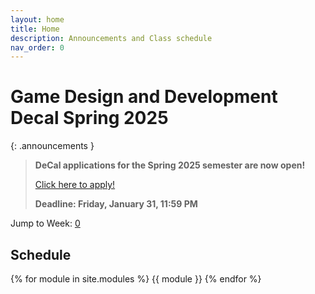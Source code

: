 ```yaml
---
layout: home
title: Home
description: Announcements and Class schedule
nav_order: 0
---
```


# Game Design and Development Decal Spring 2025

{: .announcements }
> **DeCal applications for the Spring 2025 semester are now open!**
>
> [Click here to apply!](https://docs.google.com/forms/d/e/1FAIpQLScwAKJp0br4S0SpYepsGBtL3C40yk5fA2kDWeTxkjPKMXVEbg/viewform?usp=sf_link)
> 
> **Deadline: Friday, January 31, 11:59 PM**
>

Jump to Week: [0](#week-0)

<!-- \| [2](#week-2) \| [3](#week-3) \| [4](#week-4) \| [5](#week-5) \| [6](#week-6) \| [7](#week-7) \| [8](#week-8) \| [9](#week-9) \| [10](#week-10) \| [11](#week-11) \| [12](#week-12) \| [13](#week-13) \| [14](#week-14) -->
## Schedule

{% for module in site.modules %}
{{ module }}
{% endfor %}

[Lab 0: Setup Unity]: ./pages/labs/lab0/lab0
[Lab 1]: ./pages/labs/lab1/lab1
[Lab 2]: ./pages/labs/lab2/lab2
[Lab 3]: ./pages/labs/lab3/lab3
[Lab 4]: ./pages/labs/lab4/lab4
[Lab 5]: ./pages/labs/lab5/lab5
[Lab 6]: ./pages/labs/lab6/lab6
[Lab 7]: ./pages/labs/lab7/lab7
[Lab 8]: ./pages/labs/lab8/lab8
[Lab 9]: ./pages/labs/lab9/lab9
[Lab 10]: ./pages/labs/lab10/lab10
[Lab 11]: ./pages/labs/lab11/lab11
[Lab 12]: ./pages/labs/lab12/lab12
[Lab 13]: ./pages/labs/lab13/lab13
[Lab 14]: ./pages/labs/lab14/lab14
[Lab 15]: ./pages/labs/lab15/lab15
[Lab 16]: ./pages/labs/lab16/lab16
[Lab 17]: ./pages/labs/lab17/lab17
[Project 1]: ./pages/projects/Projects
[Project 2]: ./pages/projects/project2/project2
[Project 3]: ./pages/projects/project3/project3

[form]: https://forms.gle/WrDUcRKpRqHvDXwA7

[Apply]: https://tinyurl.com/fa24gddapp

